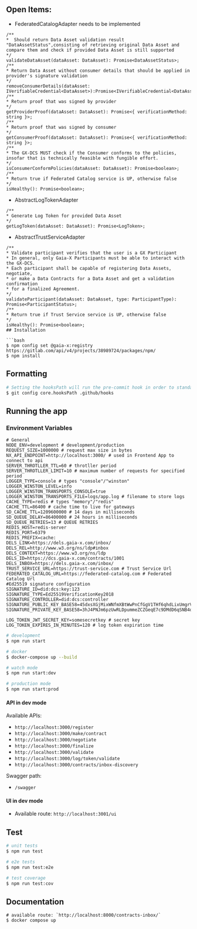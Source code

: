 
## Open Items:
- FederatedCatalogAdapter needs to be implemented
```
/**
*  Should return Data Asset validation result "DataAssetStatus",consisting of retrieving original Data Asset and compare them and check if provided Data Asset is still supported
*/
validateDataAsset(dataAsset: DataAsset): Promise<DataAssetStatus>;
/**
* Return Data Asset without consumer details that should be applied in provider's signature validation
*/
removeConsumerDetails(dataAsset: IVerifiableCredential<DataAsset>):Promise<IVerifiableCredential<DataAsset>>;
/**
* Return proof that was signed by provider
*/
getProviderProof(dataAsset: DataAsset): Promise<{ verificationMethod: string }>;
/**
* Return proof that was signed by consumer
*/
getConsumerProof(dataAsset: DataAsset): Promise<{ verificationMethod: string }>;
/**
* The GX-DCS MUST check if the Consumer conforms to the policies, insofar that is technically feasible with fungible effort.
*/
isConsumerConformPolicies(dataAsset: DataAsset): Promise<boolean>;
/**
* Return true if Federated Catalog service is UP, otherwise false
*/
isHealthy(): Promise<boolean>;
```
- AbstractLogTokenAdapter
```
/**
* Generate Log Token for provided Data Asset
*/
getLogToken(dataAsset: DataAsset): Promise<LogToken>;
```
- AbstractTrustServiceAdapter
```
/**
* Validate participant verifies that the user is a GX Participant
* In general, only Gaia-X Participants must be able to interact with the GX-DCS.
* Each participant shall be capable of registering Data Assets, negotiate,
* or make a Data Contracts for a Data Asset and get a validation confirmation
* for a finalized Agreement.
*/
validateParticipant(dataAsset: DataAsset, type: ParticipantType): Promise<ParticipantStatus>;
/**
* Return true if Trust Service service is UP, otherwise false
*/
isHealthy(): Promise<boolean>;
## Installation

```bash
$ npm config set @gaia-x:registry https://gitlab.com/api/v4/projects/38989724/packages/npm/
$ npm install
```

## Formatting

```bash
# Setting the hooksPath will run the pre-commit hook in order to standardize the formatted output
$ git config core.hooksPath .github/hooks
```

## Running the app

### Environment Variables
```
# General
NODE_ENV=development # development/production
REQUEST_SIZE=1000000 # request max size in bytes 
NX_API_ENDPOINT=http://localhost:3000/ # used in Frontend App to connect to api
SERVER_THROTLLER_TTL=60 # throtller period
SERVER_THROTLLER_LIMIT=10 # maximum number of requests for specified period
LOGGER_TYPE=console # types "console"/"winston"
LOGGER_WINSTON_LEVEL=info
LOGGER_WINSTON_TRANSPORTS_CONSOLE=true
LOGGER_WINSTON_TRANSPORTS_FILE=logs/app.log # filename to store logs
CACHE_TYPE=redis # types "memory"/"redis"
CACHE_TTL=86400 # cache time to live for gateways
SD_CACHE_TTL=1209600000 # 14 days in milliseconds
SD_QUEUE_DELAY=86400000 # 24 hours in milliseconds
SD_QUEUE_RETRIES=13 # QUEUE RETRIES
REDIS_HOST=redis-server
REDIS_PORT=6379
REDIS_PREFIX=cache:
DELS_LINK=https://dels.gaia-x.com/inbox/
DELS_REL=http://www.w3.org/ns/ldp#inbox
DELS_CONTEXT=https://www.w3.org/ns/ldp
DELS_ID=https://dcs.gaia-x.com/contracts/1001
DELS_INBOX=https://dels.gaia-x.com/inbox/
TRUST_SERVICE_URL=https://trust-service.com # Trust Service Url 
FEDERATED_CATALOG_URL=https://federated-catalog.com # Federated Catalog Url
#Ed25519 signature configuration 
SIGNATURE_ID=did:dcs:key:123
SIGNATURE_TYPE=Ed25519VerificationKey2018
SIGNATURE_CONTROLLER=did:dcs:controller
SIGNATURE_PUBLIC_KEY_BASE58=45dxsXGjMixWNfmXBtWwPnCfGgV1THf6qhdLixUmgrVZ
SIGNATURE_PRIVATE_KEY_BASE58=3hJ4PNJm6pzUwRLDpummeZCZGeqE7c9DMdD6qSNB4qBfxrnkAUmZ1CQMpifvihdiSv8pepijdCzR5C2eAHC4Vqf9

LOG_TOKEN_JWT_SECRET_KEY=somesecretkey # secret key 
LOG_TOKEN_EXPIRES_IN_MINUTES=120 # log token expiration time

```

```bash
# development
$ npm run start

# docker
$ docker-compose up --build

# watch mode
$ npm run start:dev

# production mode
$ npm run start:prod
```

#### API in dev mode

Available APIs:

- `http://localhost:3000/register`
- `http://localhost:3000/make/contract`
- `http://localhost:3000/negotiate`
- `http://localhost:3000/finalize`
- `http://localhost:3000/validate`
- `http://localhost:3000/log/token/validate`
- `http://localhost:3000/contracts/inbox-discovery`

Swagger path:
 - `/swagger`

#### UI in dev mode

- Available route: `http://localhost:3001/ui`

## Test

```bash
# unit tests
$ npm run test

# e2e tests
$ npm run test:e2e

# test coverage
$ npm run test:cov
```

## Documentation

```
# available route: `http://localhost:8000/contracts-inbox/`
$ docker compose up
```

